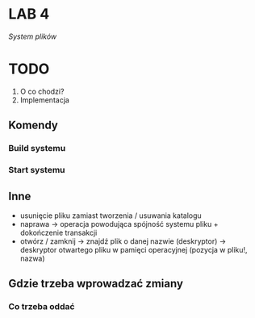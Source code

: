 # LAB 4
*System plików*

# TODO
1. O co chodzi?
2. Implementacja

## Komendy

### Build systemu

### Start systemu

## Inne
* usunięcie pliku zamiast tworzenia / usuwania katalogu
* naprawa -> operacja powodująca spójność systemu pliku + dokończenie transakcji
* otwórz / zamknij -> znajdź plik o danej nazwie (deskryptor) -> deskryptor otwartego pliku w pamięci operacyjnej (pozycja w pliku!, nazwa)

## Gdzie trzeba wprowadzać zmiany

### Co trzeba oddać 
